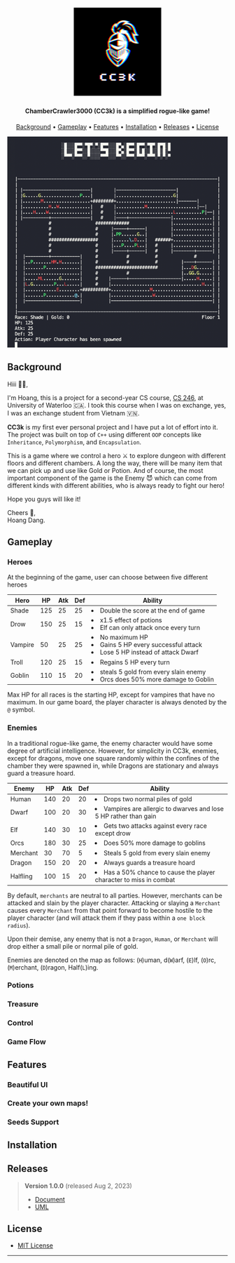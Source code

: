 <h1 align="center">
    <br>
    <img src="/src/data/logo.png" alt="CC3k" width="200"></a>
</h1>

<h4 align="center">ChamberCrawler3000 (CC3k) is a simplified rogue-like game!</h4>

<p align="center">
    <a href="#background">Background</a> •
    <a href="#gameplay">Gameplay</a> •
    <a href="#features">Features</a> •
    <a href="#installation">Installation</a> •
    <a href="#releases">Releases</a> •
    <a href="#license">License</a>
</p>

<p align="center">
  <img src="/src/data/pic1.png" />
</p>

## Background
Hiii 👋🏻,

I'm Hoang, this is a project for a second-year CS course, [CS 246](https://student.cs.uwaterloo.ca/~cs246/S23/index.shtml), at University of Waterloo 🇨🇦. I took this course when I was on exchange, yes, I was an exchange student from Vietnam 🇻🇳.

**CC3k** is my first ever personal project and I have put a lot of effort into it. The project was built on top of `C++` using different `OOP` concepts like `Inheritance`, `Polymorphism`, and `Encapsulation`.

This is a game where we control a hero ⚔️ to explore dungeon with different floors and different chambers. A long the way, there will be many item that we can pick up and use like Gold or Potion. And of course, the most important component of the game is the Enemy 😈 which can come from different kinds with different abilities, who is always ready to fight our hero!

Hope you guys will like it!

Cheers 🤗, <br>
Hoang Dang.

## Gameplay
### Heroes
At the beginning of the game, user can choose between five different heroes

| Hero          | HP  | Atk | Def | Ability |
| ------------- | --- | --- | --- | ------- |
| Shade         | 125 |  25 |  25 | <li>Double the score at the end of game </li> |
| Drow          | 150 |  25 |  15 | <li>x1.5 effect of potions</li><li>Elf can only attack once every turn</li> |
| Vampire       |  50 |  25 |  25 | <li>No maximum HP</li><li>Gains 5 HP every successful attack</li><li>Lose 5 HP instead of attack Dwarf</li> |
| Troll         | 120 |  25 |  15 | <li>Regains 5 HP every turn</li>
| Goblin        | 110 |  15 |  20 | <li>steals 5 gold from every slain enemy</li><li>Orcs does 50% more damage to Goblin</li> |

Max HP for all races is the starting HP, except for vampires that have no maximum. In our game board, the player character is always denoted by the `@` symbol.
### Enemies
In a traditional rogue-like game, the enemy character would
have some degree of artificial intelligence. However, for simplicity in CC3k, enemies, except for dragons, move one square
randomly within the confines of the chamber they were spawned in, while Dragons are stationary and always guard a treasure hoard.


| Enemy         | HP  | Atk | Def | Ability |
| ------------- | --- | --- | --- | ------- |
| Human         | 140 |  20 |  20 | <li>Drops two normal piles of gold </li> |
| Dwarf         | 100 |  20 |  30 | <li>Vampires are allergic to dwarves and lose 5 HP rather than gain </li> |
| Elf           | 140 |  30 |  10 | <li>Gets two attacks against every race except drow</li> |
| Orcs          | 180 |  30 |  25 | <li>Does 50% more damage to goblins</li>
| Merchant      |  30 |  70 |   5 | <li>Steals 5 gold from every slain enemy</li> |
| Dragon        | 150 |  20 |  20 | <li>Always guards a treasure hoard</li> |
| Halfling      | 100 |  15 |  20 | <li>Has a 50% chance to cause the player character to miss in combat</li> |


By default, `merchants` are neutral to all parties. However, merchants can be attacked and slain by the player character. Attacking or slaying a `Merchant` causes every `Merchant` from that point forward to become hostile to the player character (and will attack them if they pass within a `one block radius`).

Upon their demise, any enemy that is not a `Dragon`, `Human`, or `Merchant` will drop either a small pile or normal pile of gold.

Enemies are denoted on the map as follows: (`H`)uman, d(`W`)arf, (`E`)lf, (`O`)rc, (`M`)erchant, (`D`)ragon, Half(`L`)ing.

### Potions

### Treasure

### Control

### Game Flow

## Features

### Beautiful UI
### Create your own maps!
### Seeds Support

## Installation


## Releases
> **Version 1.0.0** (released Aug 2, 2023)
> * [Document](/src/design.pdf) 
> * [UML](/src/uml.pdf)

## License
- [MIT License](LICENSE)
---
